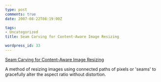 ```yaml
---
type: post
comments: true
date: 2007-08-22T08:19:00Z

tags:
- Uncategorized
title: Seam Carving for Content-Aware Image Resizing

wordpress_id: 33
---
```


[Seam Carving for Content-Aware Image Resizing](http://www.faculty.idc.ac.il.nyud.net:8090/arik/IMRet-All.mov)





A method of resizing images using connected paths of pixels or 'seams' to gracefully alter the aspect ratio without distortion.
